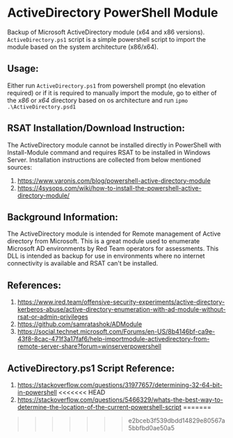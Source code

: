 # ActiveDirectory PowerShell Module
Backup of Microsoft ActiveDirectory module (x64 and x86 versions).
`ActiveDirectory.ps1` script is a simple powershell script to import the module based on the system architecture (x86/x64).

## Usage:
Either run `ActiveDirectory.ps1` from powershell prompt (no elevation required) or if it is required to manually import the module, go to either of the *x86* or *x64* directory based on os architecture and run `ipmo .\ActiveDirectory.psd1` 

## RSAT Installation/Download Instruction:
The ActiveDirectory module cannot be installed directly in PowerShell with Install-Module command and requires RSAT to be installed in Windows Server. Installation instructions are collected from below mentioned sources:
1. https://www.varonis.com/blog/powershell-active-directory-module
2. https://4sysops.com/wiki/how-to-install-the-powershell-active-directory-module/

## Background Information:
The ActiveDirectory module is intended for Remote management of Active directory from Microsoft. This is a great module used to enumerate Microsoft AD environments by Red Team operators for assessments. This DLL is intended as backup for use in environments where no internet connectivity is available and RSAT can't be installed.  

## References:
1. https://www.ired.team/offensive-security-experiments/active-directory-kerberos-abuse/active-directory-enumeration-with-ad-module-without-rsat-or-admin-privileges
2. https://github.com/samratashok/ADModule
3. https://social.technet.microsoft.com/Forums/en-US/8b4146bf-ca9e-43f8-8cac-471f3a17faf6/help-importmodule-activedirectory-from-remote-server-share?forum=winserverpowershell

## ActiveDirectory.ps1 Script Reference:
1. https://stackoverflow.com/questions/31977657/determining-32-64-bit-in-powershell
<<<<<<< HEAD
2. https://stackoverflow.com/questions/5466329/whats-the-best-way-to-determine-the-location-of-the-current-powershell-script
=======
>>>>>>> e2bceb3f539dbdd14829e80567a5bbfbd0ae50a5
